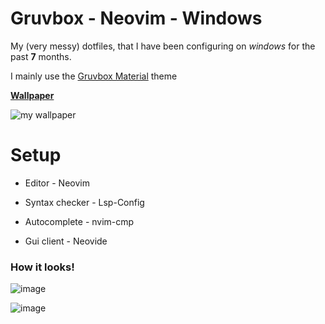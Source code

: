 # Gruvbox - Neovim - Windows

My (very messy) dotfiles, that I have been configuring on *windows* for the past **7** months.                            

I mainly use the [Gruvbox Material](https://github.com/sainnhe/gruvbox-material) theme

[**Wallpaper**](https://user-images.githubusercontent.com/39676098/149642494-5abf0613-8937-4859-a7c8-ceeaceaefbeb.png)

![my wallpaper](https://user-images.githubusercontent.com/39676098/149642494-5abf0613-8937-4859-a7c8-ceeaceaefbeb.png) 

# Setup

-  Editor - Neovim

- Syntax checker - Lsp-Config

- Autocomplete - nvim-cmp

- Gui client - Neovide

### How it looks!


![image](https://user-images.githubusercontent.com/98253438/150925432-107039ee-10e4-42c5-a22f-703c8cde63a3.png)

![image](https://user-images.githubusercontent.com/98253438/150925855-fb95c850-199d-47bd-8dec-c8468603dae3.png)
